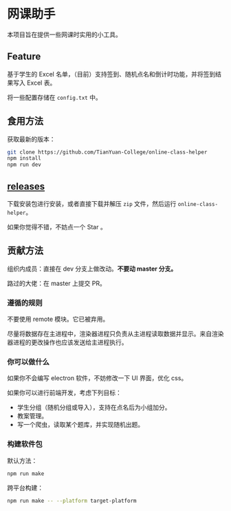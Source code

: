 # 网课助手
本项目旨在提供一些网课时实用的小工具。

## Feature
基于学生的 Excel 名单，（目前）支持签到、随机点名和倒计时功能，并将签到结果写入 Excel 表。

将一些配置存储在 `config.txt` 中。

## 食用方法

获取最新的版本：

```sh
git clone https://github.com/TianYuan-College/online-class-helper
npm install
npm run dev
```

## [releases](https://github.com/TianYuan-College/online-class-helper/releases)

下载安装包进行安装，或者直接下载并解压 `zip` 文件，然后运行 `online-class-helper`。

如果你觉得不错，不妨点一个 Star 。

## 贡献方法

组织内成员：直接在 dev 分支上做改动。**不要动 master 分支。**

路过的大佬：在 master 上提交 PR。

### 遵循的规则

不要使用 remote 模块。它已被弃用。

尽量将数据存在主进程中，渲染器进程只负责从主进程读取数据并显示。来自渲染器进程的更改操作也应该发送给主进程执行。

### 你可以做什么

如果你不会编写 electron 软件，不妨修改一下 UI 界面，优化 css。

如果你可以进行前端开发，考虑下列目标：

- 学生分组（随机分组或导入），支持在点名后为小组加分。
- 教案管理。
- 写一个爬虫，读取某个题库，并实现随机出题。

### 构建软件包

默认方法：

```sh
npm run make
```

跨平台构建：

```sh
npm run make -- --platform target-platform
```
